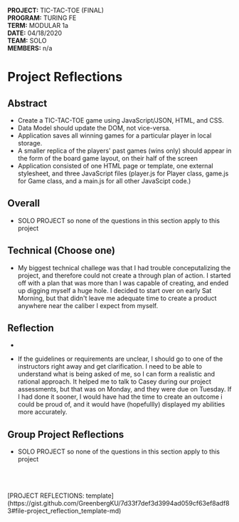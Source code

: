 __PROJECT:__ TIC-TAC-TOE (FINAL)
<br>__PROGRAM:__ TURING FE 
<br>__TERM:__ MODULAR 1a
<br>__DATE:__ 04/18/2020
<br>__TEAM:__ SOLO
<br>__MEMBERS:__ n/a
<br>

# Project Reflections

## Abstract

- Create a TIC-TAC-TOE game using JavaScript/JSON, HTML, and CSS.  
- Data Model should update the DOM, not vice-versa.
- Application saves all winning games for a particular player in local storage. 
- A smaller replica of the players' past games (wins only) should appear in the form of the board game layout, on their half of the screen
- Application consisted of one HTML page or template, one external stylesheet, and three JavaScript files (player.js for Player class, game.js for Game class, and a main.js for all other JavaScipt code.)

## Overall 
- SOLO PROJECT so none of the questions in this section apply to this project

## Technical (Choose one)
- My biggest technical challege was that I had trouble conceputalizing the project, and therefore could not create a through plan of action.  I started off with a plan that was more than I was capable of creating, and ended up digging myself a huge hole.  I decided to start over on early Sat Morning, but that didn't leave me adequate time to create a product anywhere near the caliber I expect from myself.  

## Reflection
- 

* If the guidelines or requirements are unclear, I should go to one of the instructors right away and get clarification.  I need to be able to understand what is being asked of me, so I can form a realistic and rational approach.  It helped me to talk to Casey during our project assessments, but that was on Monday, and they were due on Tuesday.  If I had done it sooner, I would have had the time to create an outcome i could be proud of, and it would have (hopefullly) displayed my abilities more accurately.

## Group Project Reflections
- SOLO PROJECT so none of the questions in this section apply to this project
<br>
<br>
<br>
[PROJECT REFLECTIONS: template](https://gist.github.com/GreenbergKU/7d33f7def3d3994ad059cf63ef8adf83#file-project_reflection_template-md)
